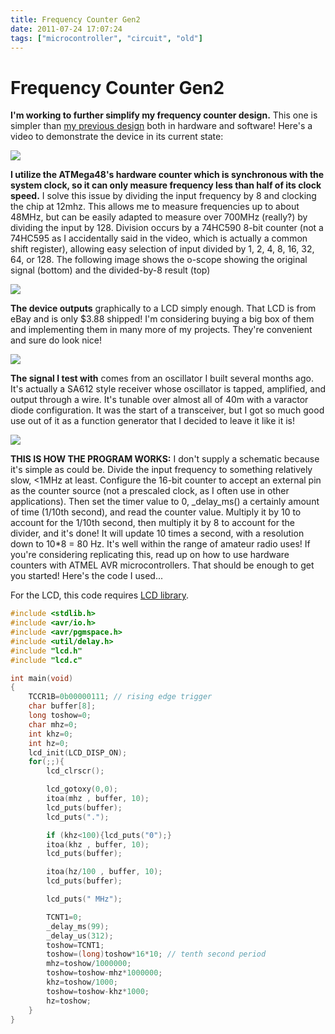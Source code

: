 ```yaml
---
title: Frequency Counter Gen2
date: 2011-07-24 17:07:24
tags: ["microcontroller", "circuit", "old"]
---
```


# Frequency Counter Gen2

__I'm working to further simplify my frequency counter design.__ This one is simpler than [my previous design](http://www.swharden.com/blog/2011-03-14-frequency-counter-finished/) both in hardware and software! Here's a video to demonstrate the device in its current state:

![](https://www.youtube.com/embed/FUdxwntNh1c)

**I utilize the ATMega48's hardware counter which is synchronous with the system clock, so it can only measure frequency less than half of its clock speed.** I solve this issue by dividing the input frequency by 8 and clocking the chip at 12mhz. This allows me to measure frequencies up to about 48MHz, but can be easily adapted to measure over 700MHz (really?) by dividing the input by 128. Division occurs by a 74HC590 8-bit counter (not a 74HC595 as I accidentally said in the video, which is actually a common shift register), allowing easy selection of input divided by 1, 2, 4, 8, 16, 32, 64, or 128. The following image shows the o-scope showing the original signal (bottom) and the divided-by-8 result (top)

<div class="text-center img-border">

![](https://swharden.com/static/2011/07/24/DSCN1630.jpg)

</div>

__The device outputs__ graphically to a LCD simply enough. That LCD is from eBay and is only $3.88 shipped! I'm considering buying a big box of them and implementing them in many more of my projects. They're convenient and sure do look nice!

<div class="text-center img-border">

![](https://swharden.com/static/2011/07/24/DSCN1634.jpg)

</div>

__The signal I test with__ comes from an oscillator I built several months ago.  It's actually a SA612 style receiver whose oscillator is tapped, amplified, and output through a wire. It's tunable over almost all of 40m with a varactor diode configuration. It was the start of a transceiver, but I got so much good use out of it as a function generator that I decided to leave it like it is!

<div class="text-center img-border">

![](https://swharden.com/static/2011/07/24/DSCN1637.jpg)

</div>

__THIS IS HOW THE PROGRAM WORKS:__ I don't supply a schematic because it's simple as could be. Divide the input frequency to something relatively slow, <1MHz at least.  Configure the 16-bit counter to accept an external pin as the counter source (not a prescaled clock, as I often use in other applications). Then set the timer value to 0, _delay_ms() a certainly amount of time (1/10th second), and read the counter value. Multiply it by 10 to account for the 1/10th second, then multiply it by 8 to account for the divider, and it's done! It will update 10 times a second, with a resolution down to 10*8 = 80 Hz. It's well within the range of amateur radio uses! If you're considering replicating this, read up on how to use hardware counters with ATMEL AVR microcontrollers. That should be enough to get you started! Here's the code I used...

For the LCD, this code requires [LCD library](http://homepage.hispeed.ch/peterfleury/avr-lcd44780.html).

```c
#include <stdlib.h>
#include <avr/io.h>
#include <avr/pgmspace.h>
#include <util/delay.h>
#include "lcd.h"
#include "lcd.c"

int main(void)
{
    TCCR1B=0b00000111; // rising edge trigger
    char buffer[8];
    long toshow=0;
    char mhz=0;
    int khz=0;
    int hz=0;
    lcd_init(LCD_DISP_ON);
    for(;;){
        lcd_clrscr();

        lcd_gotoxy(0,0);
        itoa(mhz , buffer, 10);
        lcd_puts(buffer);
        lcd_puts(".");

        if (khz<100){lcd_puts("0");}
        itoa(khz , buffer, 10);
        lcd_puts(buffer);

        itoa(hz/100 , buffer, 10);
        lcd_puts(buffer);

        lcd_puts(" MHz");

        TCNT1=0;
        _delay_ms(99);
        _delay_us(312);
        toshow=TCNT1;
        toshow=(long)toshow*16*10; // tenth second period
        mhz=toshow/1000000;
        toshow=toshow-mhz*1000000;
        khz=toshow/1000;
        toshow=toshow-khz*1000;
        hz=toshow;
    }
}

```
